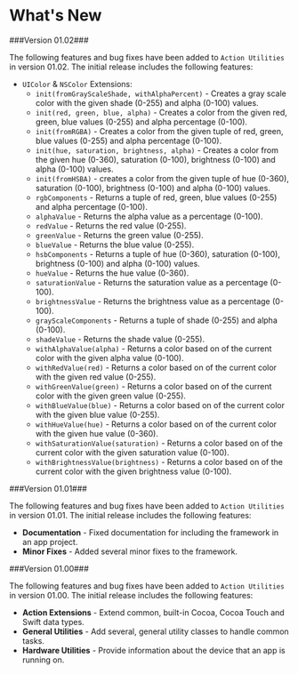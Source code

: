 # What's New

###Version 01.02###

The following features and bug fixes have been added to `Action Utilities` in version 01.02. The initial release includes the following features:

* `UIColor` & `NSColor` Extensions:
	* `init(fromGrayScaleShade, withAlphaPercent)` - Creates a gray scale color with the given shade (0-255) and alpha (0-100) values.
	* `init(red, green, blue, alpha)` - Creates a color from the given red, green, blue values (0-255) and alpha percentage (0-100).
	* `init(fromRGBA)` - Creates a color from the given tuple of red, green, blue values (0-255) and alpha percentage (0-100).
	* `init(hue, saturation, brightness, alpha)` - Creates a color from the given hue (0-360), saturation (0-100), brightness (0-100) and alpha (0-100) values.
	* `init(fromHSBA)` - creates a color from the given tuple of hue (0-360), saturation (0-100), brightness (0-100) and alpha (0-100) values.
	* `rgbComponents` - Returns a tuple of red, green, blue values (0-255) and alpha percentage (0-100).
	* `alphaValue` - Returns the alpha value as a percentage (0-100).
	* `redValue` - Returns the red value (0-255).
	* `greenValue` - Returns the green value (0-255).
	* `blueValue` - Returns the blue value (0-255).
	* `hsbComponents` - Returns a tuple of hue (0-360), saturation (0-100), brightness (0-100) and alpha (0-100) values.
	* `hueValue` - Returns the hue value (0-360).
	* `saturationValue` - Returns the saturation value as a percentage (0-100).
	* `brightnessValue` - Returns the brightness value as a percentage (0-100).
	* `grayScaleComponents` - Returns a tuple of shade (0-255) and alpha (0-100).
	* `shadeValue` - Returns the shade value (0-255).
	* `withAlphaValue(alpha)` - Returns a color based on of the current color with the given alpha value (0-100).
	* `withRedValue(red)` - Returns a color based on of the current color with the given red value (0-255).
	* `withGreenValue(green)` - Returns a color based on of the current color with the given green value (0-255).
	* `withBlueValue(blue)` - Returns a color based on of the current color with the given blue value (0-255).
	* `withHueValue(hue)` - Returns a color based on of the current color with the given hue value (0-360).
	* `withSaturationValue(saturation)` - Returns a color based on of the current color with the given saturation value (0-100).
	* `withBrightnessValue(brightness)` - Returns a color based on of the current color with the given brightness value (0-100).

###Version 01.01###

The following features and bug fixes have been added to `Action Utilities` in version 01.01. The initial release includes the following features:

* **Documentation** - Fixed documentation for including the framework in an app project.
* **Minor Fixes** - Added several minor fixes to the framework.

###Version 01.00###

The following features and bug fixes have been added to `Action Utilities` in version 01.00. The initial release includes the following features:

* **Action Extensions** - Extend common, built-in Cocoa, Cocoa Touch and Swift data types.
* **General Utilities** - Add several, general utility classes to handle common tasks.
* **Hardware Utilities** - Provide information about the device that an app is running on.
